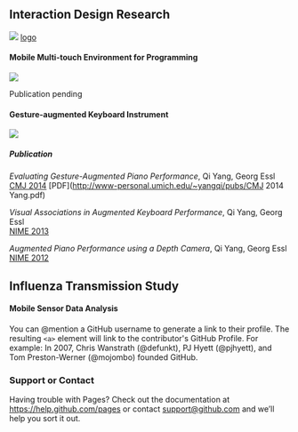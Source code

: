 ## Interaction Design Research
![](http://www-personal.umich.edu/~yangqi/yangqi.png)
[logo](http://www-personal.umich.edu/~yangqi/yangqi.png)
#### Mobile Multi-touch Environment for Programming
![](http://www-personal.umich.edu/~yangqi/yangqi.png)

Publication pending

#### Gesture-augmented Keyboard Instrument
![](http://www-personal.umich.edu/~yangqi/yangqi.png)

##### Publication
*Evaluating Gesture-Augmented Piano Performance*, Qi Yang, Georg Essl 	
[CMJ 2014](http://www.mitpressjournals.org/doi/abs/10.1162/COMJ_a_00277)
[PDF](http://www-personal.umich.edu/~yangqi/pubs/CMJ 2014 Yang.pdf)

*Visual Associations in Augmented Keyboard Performance*, Qi Yang, Georg Essl 	
[NIME 2013](http://www-personal.umich.edu/~yangqi/yangqi.png)

*Augmented Piano Performance using a Depth Camera*, Qi Yang, Georg Essl 	
[NIME 2012](http://www-personal.umich.edu/~yangqi/yangqi.png)

## Influenza Transmission Study
#### Mobile Sensor Data Analysis

#### 
You can @mention a GitHub username to generate a link to their profile. The resulting `<a>` element will link to the contributor's GitHub Profile. For example: In 2007, Chris Wanstrath (@defunkt), PJ Hyett (@pjhyett), and Tom Preston-Werner (@mojombo) founded GitHub.

### Support or Contact
Having trouble with Pages? Check out the documentation at https://help.github.com/pages or contact support@github.com and we’ll help you sort it out.